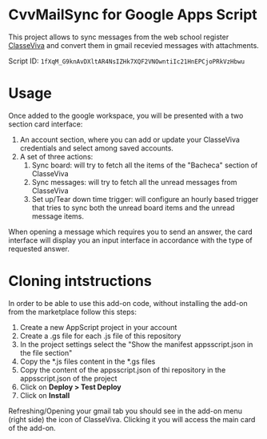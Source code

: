 # CvvMailSync for Google Apps Script

This project allows to sync messages from the web school register [ClasseViva](https://web.spaggiari.eu/) and convert them in gmail recevied messages with attachments.


Script ID: `1fXqM_G9knAvDXltAR4NsIZHk7XQF2VNOwntiIc21HnEPCjoPRkVzHbwu`

# Usage

Once added to the google workspace, you will be presented with a two section card interface:
1. An account section, where you can add or update your ClasseViva credentials and select among saved accounts.
2. A set of three actions:
    1. Sync board: will try to fetch all the items of the "Bacheca" section of ClasseViva
    2. Sync messages: will try to fetch all the unread messages from ClasseViva
    3. Set up/Tear down time trigger: will configure an hourly based trigger that tries to sync both the unread board items and the unread message items.

When opening a message which requires you to send an answer, the card interface will display you an input interface in accordance with the type of requested answer.

# Cloning intstructions

In order to be able to use this add-on code, without installing the add-on from the marketplace follow this steps:
1. Create a new AppScript project in your account
2. Create a .gs file for each .js file of this repository
3. In the project settings select the "Show the manifest appsscript.json in the file section"
4. Copy the *.js files content in the *.gs files
5. Copy the content of the appsscript.json of thi repository in the appsscript.json of the project
6. Click on **Deploy > Test Deploy**
7. Click on **Install**

Refreshing/Opening your gmail tab you should see in the add-on menu (right side) the icon of ClasseViva. Clicking it you will access the main card of the add-on.
